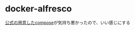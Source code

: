 # docker-alfresco
[公式の用意したcompose](https://github.com/Alfresco/acs-deployment/tree/master/docker-compose)が気持ち悪かったので、いい感じにする
